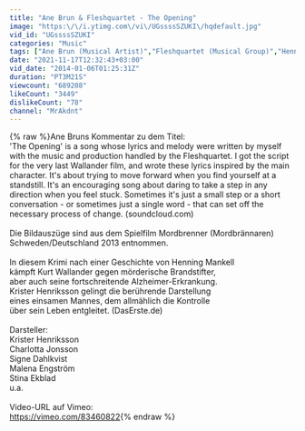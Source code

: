 ```yaml
---
title: "Ane Brun & Fleshquartet - The Opening"
image: "https:\/\/i.ytimg.com\/vi\/UGssssSZUKI\/hqdefault.jpg"
vid_id: "UGssssSZUKI"
categories: "Music"
tags: ["Ane Brun (Musical Artist)","Fleshquartet (Musical Group)","Henning Mankell"]
date: "2021-11-17T12:32:43+03:00"
vid_date: "2014-01-06T01:25:31Z"
duration: "PT3M21S"
viewcount: "689208"
likeCount: "3449"
dislikeCount: "78"
channel: "MrAkdnt"
---
```

{% raw %}Ane Bruns Kommentar zu dem Titel:<br /> 'The Opening' is a song whose lyrics and melody were written by myself with the music and production handled by the Fleshquartet. I got the script for the very last Wallander film, and wrote these lyrics inspired by the main character. It's about trying to move forward when you find yourself at a standstill. It's an encouraging song about daring to take a step in any direction when you feel stuck. Sometimes it's just a small step or a short conversation - or sometimes just a single word - that can set off the necessary process of change. (soundcloud.com)<br /><br />Die Bildauszüge sind aus dem Spielfilm Mordbrenner (Mordbrännaren) Schweden/Deutschland 2013 entnommen.<br /><br />In diesem Krimi nach einer Geschichte von Henning Mankell<br />kämpft Kurt Wallander gegen mörderische Brandstifter,<br />aber auch seine fortschreitende Alzheimer-Erkrankung.<br />Krister Henriksson gelingt die berührende Darstellung<br />eines einsamen Mannes, dem allmählich die Kontrolle<br />über sein Leben entgleitet. (DasErste.de)<br /><br />Darsteller:<br />Krister Henriksson <br />Charlotta Jonsson <br />Signe Dahlkvist <br />Malena Engström <br />Stina Ekblad <br />u.a.<br /><br />Video-URL auf Vimeo:<br /><a rel="nofollow" target="blank" href="https://vimeo.com/83460822">https://vimeo.com/83460822</a>{% endraw %}
